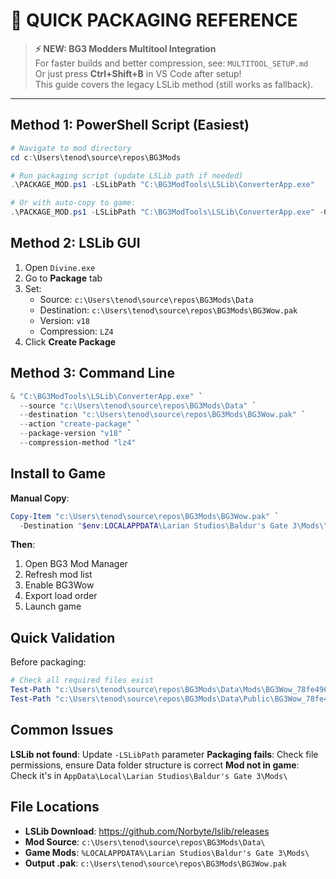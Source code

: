 # 🚀 QUICK PACKAGING REFERENCE

> **⚡ NEW: BG3 Modders Multitool Integration**  
> For faster builds and better compression, see: `MULTITOOL_SETUP.md`  
> Or just press **Ctrl+Shift+B** in VS Code after setup!  
> This guide covers the legacy LSLib method (still works as fallback).

---

## Method 1: PowerShell Script (Easiest)

```powershell
# Navigate to mod directory
cd c:\Users\tenod\source\repos\BG3Mods

# Run packaging script (update LSLib path if needed)
.\PACKAGE_MOD.ps1 -LSLibPath "C:\BG3ModTools\LSLib\ConverterApp.exe"

# Or with auto-copy to game:
.\PACKAGE_MOD.ps1 -LSLibPath "C:\BG3ModTools\LSLib\ConverterApp.exe" -CopyToGame
```

## Method 2: LSLib GUI

1. Open `Divine.exe`
2. Go to **Package** tab
3. Set:
   - Source: `c:\Users\tenod\source\repos\BG3Mods\Data`
   - Destination: `c:\Users\tenod\source\repos\BG3Mods\BG3Wow.pak`
   - Version: `v18`
   - Compression: `LZ4`
4. Click **Create Package**

## Method 3: Command Line

```powershell
& "C:\BG3ModTools\LSLib\ConverterApp.exe" `
  --source "c:\Users\tenod\source\repos\BG3Mods\Data" `
  --destination "c:\Users\tenod\source\repos\BG3Mods\BG3Wow.pak" `
  --action "create-package" `
  --package-version "v18" `
  --compression-method "lz4"
```

## Install to Game

**Manual Copy**:
```powershell
Copy-Item "c:\Users\tenod\source\repos\BG3Mods\BG3Wow.pak" `
  -Destination "$env:LOCALAPPDATA\Larian Studios\Baldur's Gate 3\Mods\"
```

**Then**:
1. Open BG3 Mod Manager
2. Refresh mod list
3. Enable BG3Wow
4. Export load order
5. Launch game

## Quick Validation

Before packaging:
```powershell
# Check all required files exist
Test-Path "c:\Users\tenod\source\repos\BG3Mods\Data\Mods\BG3Wow_78fe4967-4e62-5491-d981-dd781acca4d7\meta.lsx"
Test-Path "c:\Users\tenod\source\repos\BG3Mods\Data\Public\BG3Wow_78fe4967-4e62-5491-d981-dd781acca4d7\Localization\English\English.loca.xml"
```

## Common Issues

**LSLib not found**: Update `-LSLibPath` parameter
**Packaging fails**: Check file permissions, ensure Data folder structure is correct
**Mod not in game**: Check it's in `AppData\Local\Larian Studios\Baldur's Gate 3\Mods\`

## File Locations

- **LSLib Download**: https://github.com/Norbyte/lslib/releases
- **Mod Source**: `c:\Users\tenod\source\repos\BG3Mods\Data\`
- **Game Mods**: `%LOCALAPPDATA%\Larian Studios\Baldur's Gate 3\Mods\`
- **Output .pak**: `c:\Users\tenod\source\repos\BG3Mods\BG3Wow.pak`
